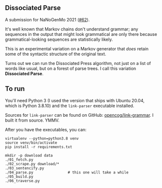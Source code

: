 Dissociated Parse
-----------------

A submission for NaNoGenMo 2021 ([#62][]).

[#62]: https://github.com/NaNoGenMo/2021/issues/62

It's well known that Markov chains don't understand grammar; any sequences
in the output that might look grammatical are only there because
grammatical-looking sequences are statistically likely.

This is an experimental variation on a Markov generator that _does_ retain
some of the syntactic structure of the original text.

Turns out we can run the Dissociated Press algorithm, not just on a list
of words like usual, but on a forest of parse trees.  I call this variation
**Dissociated Parse**.

## To run

You'll need Python 3 (I used the version that ships with Ubuntu 20.04,
which is Python 3.8.10) and the `link-parser` executable installed.

Sources for `link-parser` can be found on GitHub:
[opencog/link-grammar](https://github.com/opencog/link-grammar).  I built
it from source.  YMMV.

After you have the executables, you can:

    virtualenv --python=python3.8 venv
    source venv/bin/activate
    pip install -r requirements.txt

    mkdir -p download data
    ./01_fetch.py
    ./02_scrape.py download/*
    ./03_sentencify.py
    ./04_parse.py                # this one will take a while
    ./05_build.py
    ./06_traverse.py
